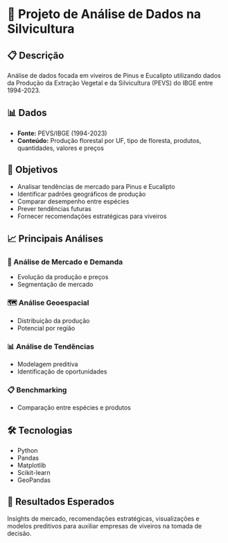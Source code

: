 # 🌲 Projeto de Análise de Dados na Silvicultura

## 📋 Descrição
Análise de dados focada em viveiros de Pinus e Eucalipto utilizando dados da Produção da Extração Vegetal e da Silvicultura (PEVS) do IBGE entre 1994-2023.

## 📊 Dados
- **Fonte:** PEVS/IBGE (1994-2023)
- **Conteúdo:** Produção florestal por UF, tipo de floresta, produtos, quantidades, valores e preços

## 🎯 Objetivos
- Analisar tendências de mercado para Pinus e Eucalipto
- Identificar padrões geográficos de produção
- Comparar desempenho entre espécies
- Prever tendências futuras
- Fornecer recomendações estratégicas para viveiros

## 📈 Principais Análises

### 🏢 Análise de Mercado e Demanda
- Evolução da produção e preços
- Segmentação de mercado

### 🗺️ Análise Geoespacial
- Distribuição da produção
- Potencial por região

### 📊 Análise de Tendências
- Modelagem preditiva
- Identificação de oportunidades

### 📋 Benchmarking
- Comparação entre espécies e produtos

## 🛠️ Tecnologias
- Python
- Pandas
- Matplotlib
- Scikit-learn
- GeoPandas

## 🎉 Resultados Esperados
Insights de mercado, recomendações estratégicas, visualizações e modelos preditivos para auxiliar empresas de viveiros na tomada de decisão.